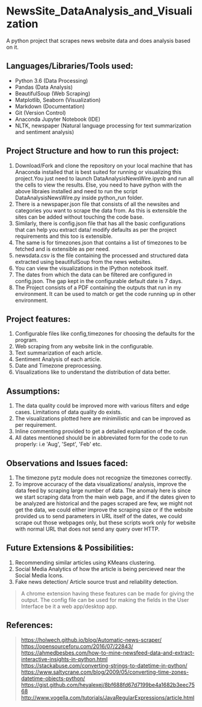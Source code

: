 # NewsSite_DataAnalysis_and_Visualization
A python project that scrapes news website data and does analysis based on it.

## Languages/Libraries/Tools used:

- Python 3.6 (Data Processing)
- Pandas (Data Analysis)
- BeautifulSoup (Web Scraping)
- Matplotlib, Seaborn  (Visualization)
- Markdown (Documentation)
- Git (Version Control)
- Anaconda Jupyter Notebook (IDE)
- NLTK, newspaper (Natural language processing for text summarization and sentiment analysis)

## Project Structure and how to run this project:

1. Download/Fork and clone the repository on your local machine that has Anaconda installed that is best suited for running or visualizing this project.You just need to launch DataAnalysisNewsWire.ipynb and run all the cells to view the results. Else, you need to have python with the above libraies installed and need to run the script DataAnalysisNewsWire.py inside python_run folder.
2. There is a newspaper.json file that consists of all the newsites and categories you want to scrape the data from. As this is extensible the sites can be added without touching the code base.
3. Similarly, there is config.json file that has all the basic configurations that can help you extract data/ modify defaults as per the 
project requirements and this too is extensible.
4. The same is for timezones.json that contains a list of timezones to be fetched and is extensible as per need.
5. newsdata.csv is the file containing the processed and structured data extracted using beautifulSoup from the news websites.
6. You can view the visualizations in the IPython notebook itself.
7. The dates from which the data can be filtered are configured in config.json. The gap kept in the configurable default date is 7 days.
8. The Project consists of a PDF containing the outputs that run in my environment. It can be used to match or get the code running up in other environment.

## Project features:

1. Configurable files like config,timezones for choosing the defaults for the program.
2. Web scraping from any website link in the configurable.
3. Text summarization of each article.
4. Sentiment Analysis of each article.
5. Date and Timezone preprocessing.
6. Visualizations like  to understand the distribution of data better.

## Assumptions:

1. The data quality could be improved more with various filters and edge cases. Limitations of data quality do exists.
2. The visualizations plotted here are minimilistic and can be improved as per requirement. 
3. Inline commenting provided to get a detailed explanation of the code.
4. All dates mentioned should be in abbreviated form for the code to run properly: i.e 'Aug', 'Sept', 'Feb' etc.

## Observations and Issues faced:

1. The timezone pytz module does not recognize the timezones correctly.
2. To improve accuracy of the data visualizations/ analysis, improve the data feed by scraping large number of data. The anomaly here is since we start scraping data from the main web page, and if the dates given to be analyzed are historical and the pages scraped are few, we might not get the data, we could either improve the scraping size or if the website provided us to send parameters in URL itself of the dates, we could scrape out those webpages only, but these scripts work only for website with normal URL that does not send any query over HTTP. 

## Future Extensions & Possibilities:

1. Recommending similar articles using KMeans clustering.
2. Social Media Analytics of how the article is being percieved near the Social Media Icons.
3. Fake news detection/ Article source trust and reliability detection.

 > A chrome extension having these features can be made for giving the output. The config file can be used for making the fields in the User Interface be it a web app/desktop app.
 
 ## References:
  > https://holwech.github.io/blog/Automatic-news-scraper/
  > https://opensourceforu.com/2016/07/22843/
  > https://ahmedbesbes.com/how-to-mine-newsfeed-data-and-extract-interactive-insights-in-python.html
  > https://stackabuse.com/converting-strings-to-datetime-in-python/
  > https://www.saltycrane.com/blog/2009/05/converting-time-zones-datetime-objects-python/
  > https://gist.github.com/heyalexej/8bf688fd67d7199be4a1682b3eec7568
  > http://www.vogella.com/tutorials/JavaRegularExpressions/article.html
